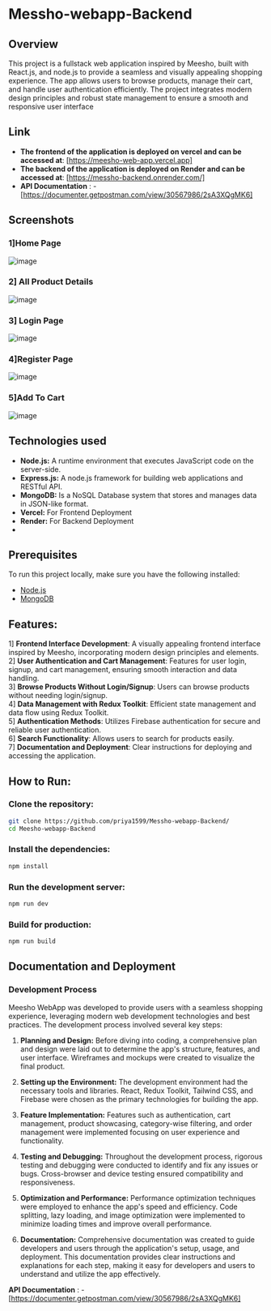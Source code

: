 # Messho-webapp-Backend


## Overview
This project is a fullstack web application inspired by Meesho, built with React.js, and node.js to provide a seamless and visually appealing shopping experience. The app allows users to browse products, manage their cart, and handle user authentication efficiently. The project integrates modern design principles and robust state management to ensure a smooth and responsive user interface

## Link
- **The frontend of the application is deployed on vercel and can be accessed at**: [https://meesho-web-app.vercel.app]
- **The backend of the application is deployed on Render and can be accessed at**: [https://messho-backend.onrender.com/]
- **API Documentation** : - [https://documenter.getpostman.com/view/30567986/2sA3XQgMK6]
  
## Screenshots
### 1]Home Page

![image](https://github.com/priya1599/Meesho-WebApp/assets/128911820/328f3603-c00d-4da6-8dbb-c0debc00d23d)

### 2] All Product Details
![image](https://github.com/priya1599/Meesho-WebApp/assets/128911820/4408de32-3685-4775-9e26-fa979bfcacae)

### 3] Login Page
![image](https://github.com/priya1599/Meesho-WebApp/assets/128911820/edf4e3c5-99b5-48b2-a430-af4935196bb7)

### 4]Register Page
![image](https://github.com/priya1599/Meesho-WebApp/assets/128911820/9fe32599-3986-4c84-a20e-f99590cf65d4)

### 5]Add To Cart
![image](https://github.com/priya1599/Meesho-WebApp/assets/128911820/9478833f-7989-44ef-841a-66b6e8c8745e)


## Technologies used

- **Node.js:** A runtime environment that executes JavaScript code on the server-side.
- **Express.js:** A node.js framework for building web applications and RESTful API.
- **MongoDB:** Is a NoSQL Database system that stores and manages data in JSON-like format.
- **Vercel:** For Frontend Deployment
- **Render:** For Backend Deployment
-  
## Prerequisites

To run this project locally, make sure you have the following installed:

- [Node.js](https://nodejs.org/)
- [MongoDB](https://www.mongodb.com/)

## Features:

1] **Frontend Interface Development**: A visually appealing frontend interface inspired by Meesho, incorporating modern design principles and elements.\
2] **User Authentication and Cart Management**: Features for user login, signup, and cart management, ensuring smooth interaction and data handling.\
3] **Browse Products Without Login/Signup**: Users can browse products without needing login/signup.\
4] **Data Management with Redux Toolkit**: Efficient state management and data flow using Redux Toolkit.\
5] **Authentication Methods**: Utilizes Firebase authentication for secure and reliable user authentication.\
6] **Search Functionality**: Allows users to search for products easily.\
7] **Documentation and Deployment**: Clear instructions for deploying and accessing the application.

## How to Run:

### **Clone the repository:**
```bash
git clone https://github.com/priya1599/Messho-webapp-Backend/
cd Meesho-webapp-Backend
```

### **Install the dependencies:**

```bash
npm install
```

### **Run the development server:**

```bash
npm run dev
```

### **Build for production:**

```bash
npm run build
```

## Documentation and Deployment
### Development Process

Meesho WebApp was developed to provide users with a seamless shopping experience, leveraging modern web development technologies and best practices. The development process involved several key steps:

1. **Planning and Design:** Before diving into coding, a comprehensive plan and design were laid out to determine the app's structure, features, and user interface. Wireframes and mockups were created to visualize the final product.

2. **Setting up the Environment:** The development environment had the necessary tools and libraries. React, Redux Toolkit, Tailwind CSS, and Firebase were chosen as the primary technologies for building the app.

3. **Feature Implementation:** Features such as authentication, cart management, product showcasing, category-wise filtering, and order management were implemented focusing on user experience and functionality.

4. **Testing and Debugging:** Throughout the development process, rigorous testing and debugging were conducted to identify and fix any issues or bugs. Cross-browser and device testing ensured compatibility and responsiveness.

5. **Optimization and Performance:** Performance optimization techniques were employed to enhance the app's speed and efficiency. Code splitting, lazy loading, and image optimization were implemented to minimize loading times and improve overall performance.

6. **Documentation:** Comprehensive documentation was created to guide developers and users through the application's setup, usage, and deployment. This documentation provides clear instructions and explanations for each step, making it easy for developers and users to understand and utilize the app effectively.

**API Documentation** : - [https://documenter.getpostman.com/view/30567986/2sA3XQgMK6]


